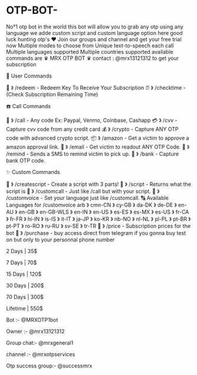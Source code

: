 # OTP-BOT-
No°1 otp bot in the world this bot will allow you to grab any otp using any language we adde custom script and custom language option here good luck hunting otp's ❤
Join our groups and channel and get your free trial now 
Multiple modes to choose from
Unique text-to-speech each call
Multiple languages supported
Multiple countries supported
available commands are 
♛ MRX OTP BOT ♛
 contact : @mrx13121312 to get your subscription

👤 User Commands

🔐 》 /redeem - Redeem Key To Receive Your Subscription
⏰ 》 /checktime - (Check Subscription Remaining Time)

☎️ Call Commands

📲 》 /call - Any code Ex: Paypal, Venmo, Coinbase, Cashapp
💳 》 /cvv - Capture cvv code from any credit card
💰 》 /crypto - Capture ANY OTP code with advanced crypto script.
📦 》 /amazon - Get a victim to approve a amazon approval link.
📨 》 /email - Get victim to readout ANY OTP Code.
💬 》 /remind - Sends a SMS to remind victim to pick up.
🏦 》 /bank - Capture bank OTP code.

✨ Custom Commands

🔐 》 /createscript - Create a script with 3 parts!
🔐 》 /script - Returns what the script is
🔐 》 /customcall - Just like /call but with your script.
🔐 》 /customvoice - Set your language just like /customcall.
🔠 Available Languages for /customvoice
arb 》 cmn-CN 》 cy-GB 》 da-DK 》 de-DE 》 en-AU 》 en-GB 》 en-GB-WLS 》 en-IN 》 en-US 》 es-ES 》 es-MX 》 es-US 》 fr-CA 》 fr-FR 》 hi-IN 》 is-IS 》 it-IT 》 ja-JP 》 ko-KR 》 nb-NO 》 nl-NL 》 pl-PL 》 pt-BR 》 pt-PT 》 ro-RO 》 ru-RU 》 sv-SE 》 tr-TR
💸 》 /price - Subscription prices for the bot
📲 》 /purchase - buy access direct from telegram
if you gonna buy test on but only to your personnal phone number 

2 Days | 35$ 

7 Days | 70$

15 Days | 120$

30 Days | 200$

70 Days | 300$

Lifetime | 550$

Bot :- @MRXOTP1bot

Owner :- @mrx13121312

Group chat:- @mrxgeneral1

channel :- @mrxotpservices

Otp success group:- @successmrx
